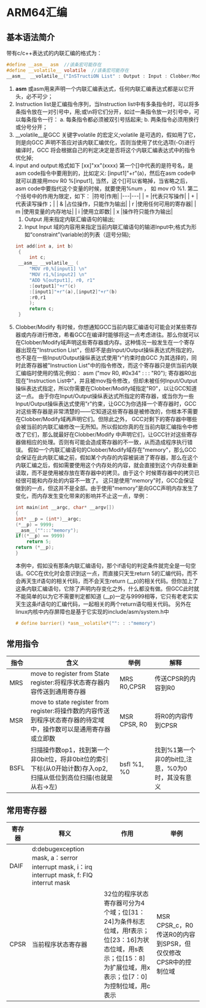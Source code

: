 # ARM64汇编
## 基本语法简介
带有c/c++表达式的内联汇编的格式为：
```c
#define __asm__ asm  //该条宏可能存在
#define __volatile__ volatile  //该条宏可能存在
__asm__　__volatile__("InSTructiON List" : Output : Input : Clobber/Modify);
```
1. __asm__ 或asm用来声明一个内联汇编表达式，任何内联汇编表达式都是以它开头，必不可少；
2. Instruction list是汇编指令序列，当Instruction list中有多条指令时，可以将多条指令放在一对引号中，用;或\n将它们分开，如过一条指令放一对引号中，可以每条指令一行：
   a. 每条指令都必须被双引号括起来;
   b. 两条指令必须用换行或分号分开；
3. __volatile__是GCC 关键字volatile 的宏定义;volatile 是可选的，假如用了它，则是向GCC 声明不答应对该内联汇编优化，否则当使用了优化选项(-O)进行编译时，GCC 将会根据自己的判定决定是否将这个内联汇编表达式中的指令优化掉;
4. input and output:格式如下 [xx]"xx"(xxxx)
   第一个[]中代表的是符号名，是asm code指令中要用到的，比如定义: [input1]"+r"(a)，然后在asm code中就可以直接用mov R0 %[input1], 当然，这个[]可以省略掉，当省略之后，asm code中要指代这个变量的时候，就要使用%num ， 如 mov r0 %1.
   第二个括号中的作用为限定，如下：
   |符号|作用|
   |---|---|
   | = |代表只写操作|
   | + |代表读写操作；|
   | & |占位操作，只能作为输出|
   | r |使用任何可用的寄存器|
   | m |使用变量的内存地址|
   | i |使用立即数|
   | x |操作符只能作为输出|
   1. Output 用来指定内联汇编语句的输出;
   2. Input Input 域的内容用来指定当前内联汇编语句的输进Input中;格式为形如“constraint”(variable)的列表（逗号分隔);
   ```c
   int add(int a, int b)
    {
        int c;  
    __asm__ __volatile__ (
        "MOV r0,%[input1] \n"
        "MOV r1,%[input2] \n"
        "ADD %[output1], r0, r1"
        :[output1]"+r"(c)
        :[input1]"+r"(a),[input2]"+r"(b)
        :r0,r1
        );
        return c;
    }
   ```
5. Clobber/Modify 有时候，你想通知GCC当前内联汇编语句可能会对某些寄存器或内存进行修改，希看GCC在编译时能够将这一点考虑进往。那么你就可以在Clobber/Modify域声明这些寄存器或内存。这种情况一般发生在一个寄存器出现在"Instruction List"，但却不是由Input/Output操纵表达式所指定的，也不是在一些Input/Output操纵表达式使用"r"约束时由GCC 为其选择的，同时此寄存器被"Instruction List"中的指令修改，而这个寄存器只是供当前内联汇编临时使用的情况;例如： asm ("mov R0, #0x34" : : : "R0"); 寄存器R0出现在"Instruction List中"，并且被mov指令修改，但却未被任何Input/Output操纵表达式指定，所以你需要在Clobber/Modify域指定"R0"，以让GCC知道这一点。 由于你在Input/Output操纵表达式所指定的寄存器，或当你为一些Input/Output操纵表达式使用"r"约束，让GCC为你选择一个寄存器时，GCC对这些寄存器是非常清楚的——它知道这些寄存器是被修改的，你根本不需要在Clobber/Modify域再声明它们。但除此之外， GCC对剩下的寄存器中哪些会被当前的内联汇编修改一无所知。所以假如你真的在当前内联汇编指令中修改了它们，那么就最好在Clobber/Modify 中声明它们，让GCC针对这些寄存器做相应的处理。否则有可能会造成寄存器的不一致，从而造成程序执行错误。
假如一个内联汇编语句的Clobber/Modify域存在"memory"，那么GCC会保证在此内联汇编之前，假如某个内存的内容被装进了寄存器，那么在这个内联汇编之后，假如需要使用这个内存处的内容，就会直接到这个内存处重新读取，而不是使用被存放在寄存器中的拷贝。由于这个 时候寄存器中的拷贝已经很可能和内存处的内容不一致了。 这只是使用"memory"时，GCC会保证做到的一点，但这并不是全部。由于使用"memory"是向GCC声明内存发生了变化，而内存发生变化带来的影响并不止这一点，举例：
    ```c
    int main(int __argc, char* __argv[])
    {
    int* __p = (int*)__argc;
    (*__p) = 9999;
    __asm__("":::"memory");
    if((*__p) == 9999)
        return 5;
    return (*__p);
    }
    ```
    本例中，假如没有那条内联汇编语句，那个if语句的判定条件就完全是一句空话。GCC在优化时会意识到这一点，而直接只天生return 5的汇编代码，而不会再天生if语句的相关代码，而不会天生return (__p)的相关代码。但你加上了这条内联汇编语句，它除了声明内存变化之外，什么都没有做。但GCC此时就不能简单的以为它不需要判定都知道 (__p)一定与9999相等，它只有老老实实天生这条if语句的汇编代码，一起相关的两个return语句相关代码。
    另外在linux内核中内存屏障也是基于它实现的include/asm/system.h中
    ```c
    # define barrier() *asm__volatile*("": : :"memory")
    ```
## 常用指令
|指令|含义|举例|解释|
|---|---|---|---|
|MRS|move to register from State register:将程序状态寄存器内容传送到通用寄存器|MRS R0,CPSR|传送CPSR的内容到R0|
|MSR|move to state register from register:将操作数的内容传送到程序状态寄存器的待定域中，操作数可以是通用寄存器或立即数|MSR CPSR, R0|将R0的内容传到CPSR|
|BSFL|扫描操作数op1，找到第一个非0bit位，将非0bit位的索引下标(从0开始计数)存入op2,扫描从低位到高位扫描(也就是从右->左)|bsfl %1, %0|找到%1第一个非0的bit位,注意，%0为0时，其没有意义|
## 常用寄存器
|寄存器|释义|作用|举例|
|---|---|---|---|
|DAIF|d:debugexception mask, a：serror interrupt mask, i：irq interrupt mask, f: FIQ interrut mask|||
|CPSR|当前程序状态寄存器|32位的程序状态寄存器可分为4个域；位[31：24]为条件标志位域，用f表示；位[23：16]为状态位域，用s表示；位[15：8]为扩展位域，用x表示；位[7：0]为控制位域，用c表示 |MSR CPSR_c，R0 传送R0的内容到SPSR，但仅仅修改CPSR中的控制位域|


